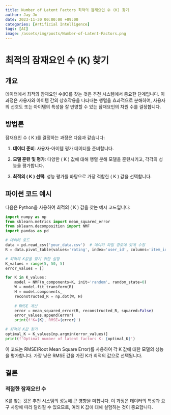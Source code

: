 ```yaml
---
title: Number of Latent Factors 최적의 잠재요인 수 (K) 찾기
author: Jay Jo
date: 2023-11-30 00:00:00 +09:00
categories: [Artificial Intelligence]
tags: [AI]
image: /assets/img/posts/Number-of-Latent-Factors.png
---
```


# 최적의 잠재요인 수 (K) 찾기

## 개요

데이터에서 최적의 잠재요인 수(K)를 찾는 것은 추천 시스템에서 중요한 단계입니다. 이 과정은 사용자와 아이템 간의 상호작용을 나타내는 행렬을 효과적으로 분해하여, 사용자의 선호도 또는 아이템의 특성을 잘 반영할 수 있는 잠재요인의 차원 수를 결정합니다.

## 방법론

잠재요인 수 \( K \)를 결정하는 과정은 다음과 같습니다:

1. **데이터 준비**: 사용자-아이템 평가 데이터를 준비합니다.

2. **모델 훈련 및 평가**: 다양한 \( K \) 값에 대해 행렬 분해 모델을 훈련시키고, 각각의 성능을 평가합니다.

3. **최적의 \( K \) 선택**: 성능 평가를 바탕으로 가장 적합한 \( K \) 값을 선택합니다.

## 파이썬 코드 예시

다음은 Python을 사용하여 최적의 \( K \) 값을 찾는 예시 코드입니다:

```python
import numpy as np
from sklearn.metrics import mean_squared_error
from sklearn.decomposition import NMF
import pandas as pd

# 데이터 로드
data = pd.read_csv('your_data.csv')  # 데이터 파일 경로에 맞게 수정
R = data.pivot_table(values='rating', index='user_id', columns='item_id').fillna(0)

# 최적의 K값을 찾기 위한 설정
K_values = range(5, 50, 5)
error_values = []

for K in K_values:
    model = NMF(n_components=K, init='random', random_state=0)
    W = model.fit_transform(R)
    H = model.components_
    reconstructed_R = np.dot(W, H)
    
    # RMSE 계산
    error = mean_squared_error(R, reconstructed_R, squared=False)
    error_values.append(error)
    print(f'K={K}, RMSE={error}')

# 최적의 K값 찾기
optimal_K = K_values[np.argmin(error_values)]
print(f'Optimal number of latent factors K: {optimal_K}')
```
이 코드는 RMSE(Root Mean Square Error)를 사용하여 각 K 값에 대한 모델의 성능을 평가합니다. 가장 낮은 RMSE 값을 가진 K가 최적의 값으로 선택됩니다.

## 결론
### 적절한 잠재요인 수 
K를 찾는 것은 추천 시스템의 성능에 큰 영향을 미칩니다. 이 과정은 데이터의 특성과 요구 사항에 따라 달라질 수 있으므로, 여러 K 값에 대해 실험하는 것이 중요합니다.

